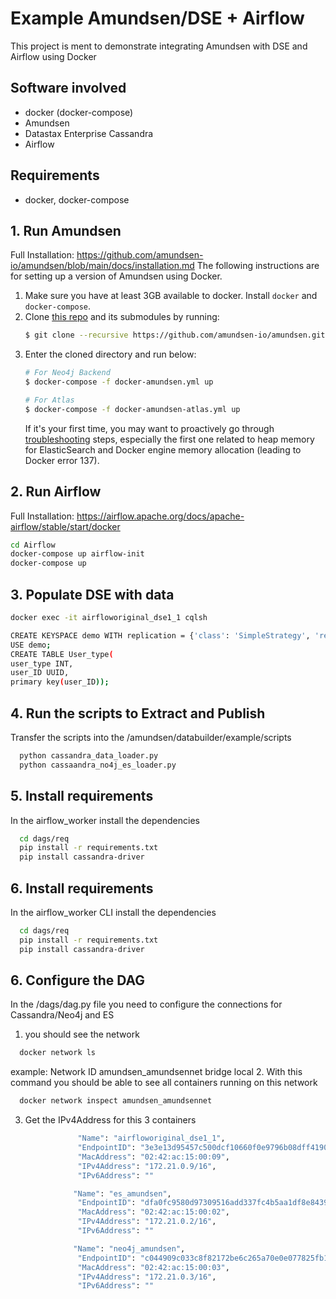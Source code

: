 # Example Amundsen/DSE + Airflow
This project is ment to demonstrate integrating Amundsen with DSE and Airflow using Docker

## Software involved
- docker (docker-compose)
- Amundsen
- Datastax Enterprise Cassandra
- Airflow

## Requirements
- docker, docker-compose

## 1. Run Amundsen
Full Installation: https://github.com/amundsen-io/amundsen/blob/main/docs/installation.md
The following instructions are for setting up a version of Amundsen using Docker.

1. Make sure you have at least 3GB available to docker. Install `docker` and  `docker-compose`.
2. Clone [this repo](https://github.com/amundsen-io/amundsen) and its submodules by running:
   ```bash
   $ git clone --recursive https://github.com/amundsen-io/amundsen.git
   ```
3. Enter the cloned directory and run below:
    ```bash
    # For Neo4j Backend
    $ docker-compose -f docker-amundsen.yml up

    # For Atlas
    $ docker-compose -f docker-amundsen-atlas.yml up
    ```
    If it's your first time, you may want to proactively go through [troubleshooting](#troubleshooting) steps, especially the first one related to heap memory for ElasticSearch and Docker engine memory allocation (leading to Docker error 137).

## 2. Run Airflow
   Full Installation: https://airflow.apache.org/docs/apache-airflow/stable/start/docker
   ```bash
   cd Airflow
   docker-compose up airflow-init
   docker-compose up
   ```

## 3. Populate DSE with data
   ```bash
   docker exec -it airfloworiginal_dse1_1 cqlsh
   ```
   ```bash
   CREATE KEYSPACE demo WITH replication = {'class': 'SimpleStrategy', 'replication_factor': 1};
   USE demo;
   CREATE TABLE User_type(
   user_type INT,
   user_ID UUID,
   primary key(user_ID));
   ```   

## 4. Run the scripts to Extract and Publish    
 Transfer the scripts into the /amundsen/databuilder/example/scripts
 ```bash
   python cassandra_data_loader.py
   python cassaandra_no4j_es_loader.py 
 ```

## 5. Install requirements  
 In the airflow_worker install the dependencies
 ```bash
   cd dags/req
   pip install -r requirements.txt
   pip install cassandra-driver
 ```

## 6. Install requirements  
 In the airflow_worker CLI install the dependencies
 ```bash
   cd dags/req
   pip install -r requirements.txt
   pip install cassandra-driver
 ```
## 6. Configure the DAG
In the /dags/dag.py file you need to configure the connections for Cassandra/Neo4j and ES
1. you should see the network
 ```bash
   docker network ls
 ``` 
 example:
 Network ID   amundsen_amundsennet      bridge    local
2. With this command you should be able to see all containers running on this network   
 ```bash
   docker network inspect amundsen_amundsennet
 ```
3. Get the IPv4Address for this 3 containers
 ```bash
                "Name": "airfloworiginal_dse1_1",
                "EndpointID": "3e3e13d95457c500dcf10660f0e9796b08dff4190f5893b3d1443dbff771a3f8",
                "MacAddress": "02:42:ac:15:00:09",
                "IPv4Address": "172.21.0.9/16",
                "IPv6Address": "" 

               "Name": "es_amundsen",
                "EndpointID": "dfa0fc9580d97309516add337fc4b5aa1df8e8439b7e075c28c0d3d6a990a8c4",
                "MacAddress": "02:42:ac:15:00:02",
                "IPv4Address": "172.21.0.2/16",
                "IPv6Address": ""

               "Name": "neo4j_amundsen",
                "EndpointID": "c044909c033c8f82172be6c265a70e0e077825fb1b01c960a9fd5d0373f9508f",
                "MacAddress": "02:42:ac:15:00:03",
                "IPv4Address": "172.21.0.3/16",
                "IPv6Address": ""         
 ```